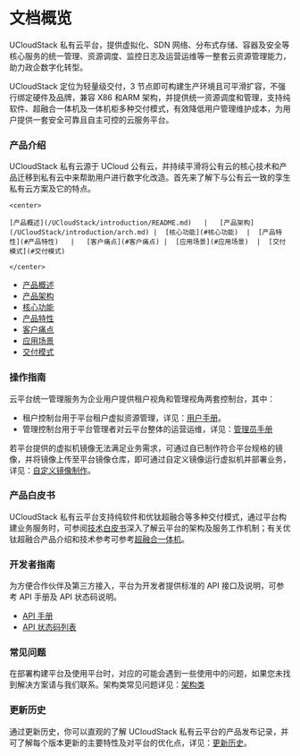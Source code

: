 # 文档概览

UCloudStack 私有云平台，提供虚拟化、SDN 网络、分布式存储、容器及安全等核心服务的统一管理、资源调度、监控日志及运营运维等一整套云资源管理能力，助力政企数字化转型。

UCloudStack 定位为轻量级交付，3 节点即可构建生产环境且可平滑扩容，不强行绑定硬件及品牌，兼容 X86 和ARM 架构，并提供统一资源调度和管理，支持纯软件、超融合一体机及一体机柜多种交付模式，有效降低用户管理维护成本，为用户提供一套安全可靠且自主可控的云服务平台。

### 产品介绍

UCloudStack 私有云源于 UCloud 公有云，并持续平滑将公有云的核心技术和产品迁移到私有云中来帮助用户进行数字化改造。首先来了解下与公有云一致的孪生私有云方案及它的特点。

```
<center>

[产品概述](/UCloudStack/introduction/README.md)   |   [产品架构](/UCloudStack/introduction/arch.md) |  [核心功能](#核心功能)  |  [产品特性](#产品特性)   |   [客户痛点](#客户痛点) |  [应用场景](#应用场景)  |  [交付模式](#交付模式)

</center> 
```



* [产品概述](/UCloudStack/introduction/README.md)
* [产品架构](/UCloudStack/introduction/arch.md)
* [核心功能](/UCloudStack/introduction/features.md)
* [产品特性](/UCloudStack/introduction/advantages.md)
* [客户痛点](/UCloudStack/introduction/painpoint.md)
* [应用场景](/UCloudStack/introduction/scenario.md)
* [交付模式](/UCloudStack/introduction/deliver.md)

### 操作指南

云平台统一管理服务为企业用户提供租户视角和管理视角两套控制台，其中：

* 租户控制台用于平台租户虚拟资源管理，详见：[用户手册](/UCloudStack/userguide/README.md)。
* 管理控制台用于平台管理者对云平台整体的运营运维，详见：[管理员手册](/UCloudStack/adminguide/README.md)

若平台提供的虚拟机镜像无法满足业务需求，可通过自已制作符合平台规格的镜像，并将镜像上传至平台镜像仓库，即可通过自定义镜像运行虚拟机并部署业务，详见：[自定义镜像制作](/UCloudStack/customimage/customimage.md)。

### 产品白皮书

UCloudStack 私有云平台支持纯软件和优钛超融合等多种交付模式，通过平台构建业务服务时，可参阅[技术白皮书](/UCloudStack/techwhitepaper/README.md)深入了解云平台的架构及服务工作机制；有关优钛超融合产品介绍和技术参考可参考[超融合一体机](/UCloudStack/utrion/utrion.md)。

### 开发者指南

为方便合作伙伴及第三方接入，平台为开发者提供标准的 API 接口及说明，可参考 API 手册及 API 状态码说明。

* [API 手册](/UCloudStack/apiguide/README.md)
* [API 状态码列表](/UCloudStack/apiretcode/apiretcode.md)

### 常见问题

在部署构建平台及使用平台时，对应的可能会遇到一些使用中的问题，如果您未找到解决方案请与我们联系。架构类常见问题详见：[架构类](/UCloudStack/faq.md)

### 更新历史

通过更新历史，你可以直观的了解 UCloudStack 私有云平台的产品发布记录，并可了解每个版本更新的主要特性及对平台的优化点，详见：[更新历史](/UCloudStack/changelog/README.md)。

